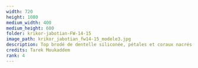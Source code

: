 ```yaml
---
width: 720
height: 1080
medium_width: 400
medium_height: 600
folder: krikor-jabotian-FW-14-15
image_path: krikor_jabotian_fw14-15_modele3.jpg
description: Top brodé de dentelle siliconée, pétales et coraux nacrés
credits: Tarek Moukaddem
rank: 4
---
```

